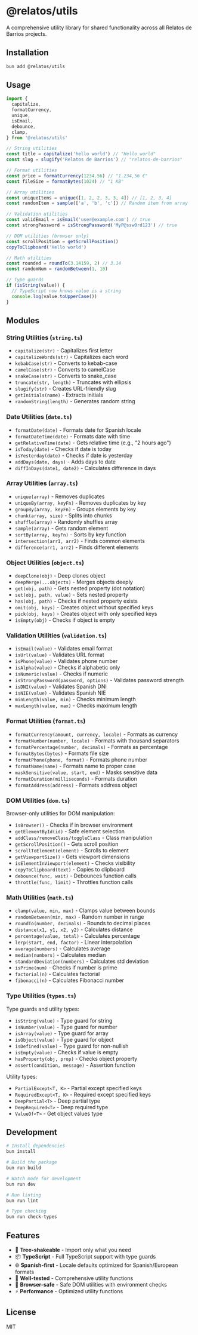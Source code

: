 # @relatos/utils

A comprehensive utility library for shared functionality across all Relatos de Barrios projects.

## Installation

```bash
bun add @relatos/utils
```

## Usage

```typescript
import {
  capitalize,
  formatCurrency,
  unique,
  isEmail,
  debounce,
  clamp,
} from '@relatos/utils'

// String utilities
const title = capitalize('hello world') // "Hello world"
const slug = slugify('Relatos de Barrios') // "relatos-de-barrios"

// Format utilities
const price = formatCurrency(1234.56) // "1.234,56 €"
const fileSize = formatBytes(1024) // "1 KB"

// Array utilities
const uniqueItems = unique([1, 2, 2, 3, 3, 4]) // [1, 2, 3, 4]
const randomItem = sample(['a', 'b', 'c']) // Random item from array

// Validation utilities
const validEmail = isEmail('user@example.com') // true
const strongPassword = isStrongPassword('MyP@ssw0rd123') // true

// DOM utilities (browser only)
const scrollPosition = getScrollPosition()
copyToClipboard('Hello world')

// Math utilities
const rounded = roundTo(3.14159, 2) // 3.14
const randomNum = randomBetween(1, 10)

// Type guards
if (isString(value)) {
  // TypeScript now knows value is a string
  console.log(value.toUpperCase())
}
```

## Modules

### String Utilities (`string.ts`)

- `capitalize(str)` - Capitalizes first letter
- `capitalizeWords(str)` - Capitalizes each word
- `kebabCase(str)` - Converts to kebab-case
- `camelCase(str)` - Converts to camelCase
- `snakeCase(str)` - Converts to snake_case
- `truncate(str, length)` - Truncates with ellipsis
- `slugify(str)` - Creates URL-friendly slug
- `getInitials(name)` - Extracts initials
- `randomString(length)` - Generates random string

### Date Utilities (`date.ts`)

- `formatDate(date)` - Formats date for Spanish locale
- `formatDateTime(date)` - Formats date with time
- `getRelativeTime(date)` - Gets relative time (e.g., "2 hours ago")
- `isToday(date)` - Checks if date is today
- `isYesterday(date)` - Checks if date is yesterday
- `addDays(date, days)` - Adds days to date
- `diffInDays(date1, date2)` - Calculates difference in days

### Array Utilities (`array.ts`)

- `unique(array)` - Removes duplicates
- `uniqueBy(array, keyFn)` - Removes duplicates by key
- `groupBy(array, keyFn)` - Groups elements by key
- `chunk(array, size)` - Splits into chunks
- `shuffle(array)` - Randomly shuffles array
- `sample(array)` - Gets random element
- `sortBy(array, keyFn)` - Sorts by key function
- `intersection(arr1, arr2)` - Finds common elements
- `difference(arr1, arr2)` - Finds different elements

### Object Utilities (`object.ts`)

- `deepClone(obj)` - Deep clones object
- `deepMerge(...objects)` - Merges objects deeply
- `get(obj, path)` - Gets nested property (dot notation)
- `set(obj, path, value)` - Sets nested property
- `has(obj, path)` - Checks if nested property exists
- `omit(obj, keys)` - Creates object without specified keys
- `pick(obj, keys)` - Creates object with only specified keys
- `isEmpty(obj)` - Checks if object is empty

### Validation Utilities (`validation.ts`)

- `isEmail(value)` - Validates email format
- `isUrl(value)` - Validates URL format
- `isPhone(value)` - Validates phone number
- `isAlpha(value)` - Checks if alphabetic only
- `isNumeric(value)` - Checks if numeric
- `isStrongPassword(password, options)` - Validates password strength
- `isDNI(value)` - Validates Spanish DNI
- `isNIE(value)` - Validates Spanish NIE
- `minLength(value, min)` - Checks minimum length
- `maxLength(value, max)` - Checks maximum length

### Format Utilities (`format.ts`)

- `formatCurrency(amount, currency, locale)` - Formats as currency
- `formatNumber(number, locale)` - Formats with thousand separators
- `formatPercentage(number, decimals)` - Formats as percentage
- `formatBytes(bytes)` - Formats file size
- `formatPhone(phone, format)` - Formats phone number
- `formatName(name)` - Formats name to proper case
- `maskSensitive(value, start, end)` - Masks sensitive data
- `formatDuration(milliseconds)` - Formats duration
- `formatAddress(address)` - Formats address object

### DOM Utilities (`dom.ts`)

Browser-only utilities for DOM manipulation:

- `isBrowser()` - Checks if in browser environment
- `getElementById(id)` - Safe element selection
- `addClass/removeClass/toggleClass` - Class manipulation
- `getScrollPosition()` - Gets scroll position
- `scrollToElement(element)` - Scrolls to element
- `getViewportSize()` - Gets viewport dimensions
- `isElementInViewport(element)` - Checks visibility
- `copyToClipboard(text)` - Copies to clipboard
- `debounce(func, wait)` - Debounces function calls
- `throttle(func, limit)` - Throttles function calls

### Math Utilities (`math.ts`)

- `clamp(value, min, max)` - Clamps value between bounds
- `randomBetween(min, max)` - Random number in range
- `roundTo(number, decimals)` - Rounds to decimal places
- `distance(x1, y1, x2, y2)` - Calculates distance
- `percentage(value, total)` - Calculates percentage
- `lerp(start, end, factor)` - Linear interpolation
- `average(numbers)` - Calculates average
- `median(numbers)` - Calculates median
- `standardDeviation(numbers)` - Calculates std deviation
- `isPrime(num)` - Checks if number is prime
- `factorial(n)` - Calculates factorial
- `fibonacci(n)` - Calculates Fibonacci number

### Type Utilities (`types.ts`)

Type guards and utility types:

- `isString(value)` - Type guard for string
- `isNumber(value)` - Type guard for number
- `isArray(value)` - Type guard for array
- `isObject(value)` - Type guard for object
- `isDefined(value)` - Type guard for non-nullish
- `isEmpty(value)` - Checks if value is empty
- `hasProperty(obj, prop)` - Checks object property
- `assert(condition, message)` - Assertion function

Utility types:

- `PartialExcept<T, K>` - Partial except specified keys
- `RequiredExcept<T, K>` - Required except specified keys
- `DeepPartial<T>` - Deep partial type
- `DeepRequired<T>` - Deep required type
- `ValueOf<T>` - Get object values type

## Development

```bash
# Install dependencies
bun install

# Build the package
bun run build

# Watch mode for development
bun run dev

# Run linting
bun run lint

# Type checking
bun run check-types
```

## Features

- 🚀 **Tree-shakeable** - Import only what you need
- 📦 **TypeScript** - Full TypeScript support with type guards
- 🌐 **Spanish-first** - Locale defaults optimized for Spanish/European formats
- 🧪 **Well-tested** - Comprehensive utility functions
- 📱 **Browser-safe** - Safe DOM utilities with environment checks
- ⚡ **Performance** - Optimized utility functions

## License

MIT
